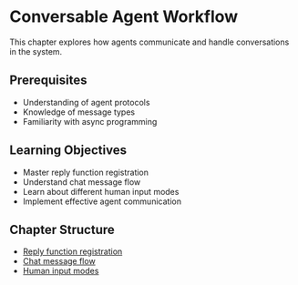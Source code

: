 # Conversable Agent Workflow

This chapter explores how agents communicate and handle conversations in the system.

## Prerequisites

- Understanding of agent protocols
- Knowledge of message types
- Familiarity with async programming

## Learning Objectives

- Master reply function registration
- Understand chat message flow
- Learn about different human input modes
- Implement effective agent communication

## Chapter Structure

* [Reply function registration](conversable-agent-workflow/reply-function-registration.html)
* [Chat message flow](conversable-agent-workflow/chat-message-flow.html)
* [Human input modes](conversable-agent-workflow/human-input-modes.html)

